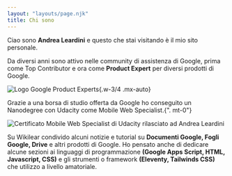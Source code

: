 ```yaml
---
layout: "layouts/page.njk"
title: Chi sono
---
```


Ciao sono **Andrea Leardini** e questo che stai visitando è il mio sito personale.

Da diversi anni sono attivo nelle community di assistenza di Google, prima come Top Contributor e ora come **Product Expert** per diversi prodotti di Google.

![Logo Google Product Experts](/images/google-product-experts-logo.png){.w-3/4 .mx-auto}

Grazie a una borsa di studio offerta da Google ho conseguito un Nanodegree con Udacity come Mobile Web Specialist.{".  mt-0"}

![Certificato Mobile Web Specialist di Udacity rilasciato ad Andrea Leardini](/images/andrea-leardini-certificate-nanodegree-mobile-web-specialist-udacity.png)

Su Wikilear condivido alcuni notizie e tutorial su **Documenti Google, Fogli Google, Drive** e altri prodotti di Google. Ho pensato anche di dedicare alcune sezioni ai linguaggi di programmazione **(Google Apps Script, HTML, Javascript, CSS)** e gli strumenti o framework **(Eleventy, Tailwinds CSS)** che utilizzo a livello amatoriale.